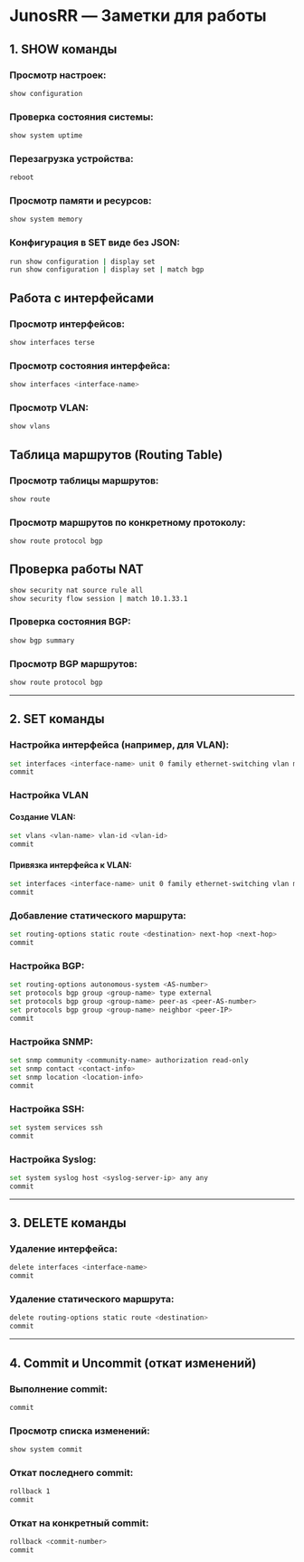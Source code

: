 # JunosRR — Заметки для работы

## 1. SHOW команды

### Просмотр настроек:
```sh
show configuration
```

### Проверка состояния системы:
```sh
show system uptime
```

### Перезагрузка устройства:
```sh
reboot
```

### Просмотр памяти и ресурсов:
```sh
show system memory
```

### Конфигурация в SET виде без JSON:
```sh
run show configuration | display set
run show configuration | display set | match bgp
```

## Работа с интерфейсами

### Просмотр интерфейсов:
```sh
show interfaces terse
```

### Просмотр состояния интерфейса:
```sh
show interfaces <interface-name>
```

### Просмотр VLAN:
```sh
show vlans
```

## Таблица маршрутов (Routing Table)

### Просмотр таблицы маршрутов:
```sh
show route
```

### Просмотр маршрутов по конкретному протоколу:
```sh
show route protocol bgp
```

## Проверка работы NAT

```sh
show security nat source rule all
show security flow session | match 10.1.33.1
```

### Проверка состояния BGP:
```sh
show bgp summary
```

### Просмотр BGP маршрутов:
```sh
show route protocol bgp
```

---

## 2. SET команды

### Настройка интерфейса (например, для VLAN):
```sh
set interfaces <interface-name> unit 0 family ethernet-switching vlan members <vlan-id>
commit
```

### Настройка VLAN

#### Создание VLAN:
```sh
set vlans <vlan-name> vlan-id <vlan-id>
commit
```

#### Привязка интерфейса к VLAN:
```sh
set interfaces <interface-name> unit 0 family ethernet-switching vlan members <vlan-id>
commit
```

### Добавление статического маршрута:
```sh
set routing-options static route <destination> next-hop <next-hop>
commit
```

### Настройка BGP:
```sh
set routing-options autonomous-system <AS-number>
set protocols bgp group <group-name> type external
set protocols bgp group <group-name> peer-as <peer-AS-number>
set protocols bgp group <group-name> neighbor <peer-IP>
commit
```

### Настройка SNMP:
```sh
set snmp community <community-name> authorization read-only
set snmp contact <contact-info>
set snmp location <location-info>
commit
```

### Настройка SSH:
```sh
set system services ssh
commit
```

### Настройка Syslog:
```sh
set system syslog host <syslog-server-ip> any any
commit
```

---

## 3. DELETE команды

### Удаление интерфейса:
```sh
delete interfaces <interface-name>
commit
```

### Удаление статического маршрута:
```sh
delete routing-options static route <destination>
commit
```

---

## 4. Commit и Uncommit (откат изменений)

### Выполнение commit:
```sh
commit
```

### Просмотр списка изменений:
```sh
show system commit
```

### Откат последнего commit:
```sh
rollback 1
commit
```

### Откат на конкретный commit:
```sh
rollback <commit-number>
commit
```

